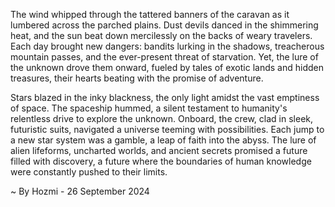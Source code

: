 
The wind whipped through the tattered banners of the caravan as it lumbered across the parched plains. Dust devils danced in the shimmering heat, and the sun beat down mercilessly on the backs of weary travelers. Each day brought new dangers: bandits lurking in the shadows, treacherous mountain passes, and the ever-present threat of starvation. Yet, the lure of the unknown drove them onward, fueled by tales of exotic lands and hidden treasures, their hearts beating with the promise of adventure.

Stars blazed in the inky blackness, the only light amidst the vast emptiness of space. The spaceship hummed, a silent testament to humanity's relentless drive to explore the unknown. Onboard, the crew, clad in sleek, futuristic suits, navigated a universe teeming with possibilities. Each jump to a new star system was a gamble, a leap of faith into the abyss. The lure of alien lifeforms, uncharted worlds, and ancient secrets promised a future filled with discovery, a future where the boundaries of human knowledge were constantly pushed to their limits. 

~ By Hozmi - 26 September 2024
